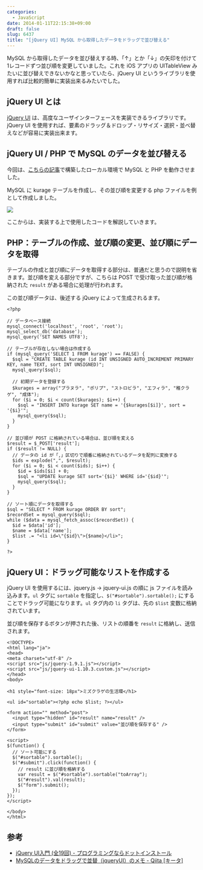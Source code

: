 ```yaml
---
categories:
  - JavaScript
date: 2014-01-11T22:15:38+09:00
draft: false
slug: 6437
title: "[jQuery UI] MySQL から取得したデータをドラッグで並び替える"
---
```


MySQL から取得したデータを並び替えする時、「↑」とか「↓」の矢印を付けて1レコードずつ並び順を変更していました。これを iOS アプリの UITableView みたいに並び替えできないかなと思っていたら、jQuery UI というライブラリを使用すれば比較的簡単に実装出来るみたいでした。

## jQuery UI とは

[jQuery UI](http://jqueryui.com/) は、高度なユーザインターフェースを実装できるライブラリです。jQuery UI を使用すれば、要素のドラッグ＆ドロップ・リサイズ・選択・並べ替えなどが容易に実装出来ます。

## jQuery UI / PHP で MySQL のデータを並び替える

今回は、[こちらの記事](http://rakuishi.com/wordpress/6299/)で構築したローカル環境で MySQL と PHP を動作させました。

MySQL に kurage テーブルを作成し、その並び順を変更する php ファイルを例として作成しました。

![](/images/2014/01/6437_1.png)

ここからは、実装する上で使用したコードを解説していきます。

## PHP：テーブルの作成、並び順の変更、並び順にデータを取得

テーブルの作成と並び順にデータを取得する部分は、普通だと思うので説明を省きます。並び順を変える部分ですが、こちらは POST で受け取った並び順が格納された `result` がある場合に処理が行われます。

この並び順データは、後述する jQuery によって生成されるます。

```
<?php

// データベース接続
mysql_connect('localhost', 'root', 'root');
mysql_select_db('database');
mysql_query('SET NAMES UTF8');

// テーブルが存在しない場合は作成する
if (mysql_query('SELECT 1 FROM kurage') == FALSE) {
  $sql = "CREATE TABLE kurage (id INT UNSIGNED AUTO_INCREMENT PRIMARY KEY, name TEXT, sort INT UNSIGNED)";
  mysql_query($sql);

  // 初期データを登録する
  $kurages = array("プラヌラ", "ポリプ", "ストロビラ", "エフィラ", "稚クラゲ", "成体");
  for ($i = 0; $i < count($kurages); $i++) {
    $sql = "INSERT INTO kurage SET name = '{$kurages[$i]}', sort = '{$i}'";
    mysql_query($sql);
  }  
}

// 並び順が POST に格納されている場合は、並び順を変える
$result = $_POST['result'];
if ($result != NULL) {
  // データの id が「,」区切りで順番に格納されているデータを配列に変換する
  $ids = explode(",", $result);
  for ($i = 0; $i < count($ids); $i++) {
    $id = $ids[$i] + 0;
    $sql = "UPDATE kurage SET sort='{$i}' WHERE id='{$id}'";
    mysql_query($sql);
  }
}

// ソート順にデータを取得する
$sql = "SELECT * FROM kurage ORDER BY sort";
$recordSet = mysql_query($sql);
while ($data = mysql_fetch_assoc($recordSet)) {
  $id = $data['id'];
  $name = $data['name'];
  $list .= "<li id=\"{$id}\">{$name}</li>";
}

?>
```

## jQuery UI：ドラッグ可能なリストを作成する

jQuery UI を使用するには、jquery.js → jquery-ui.js の順に js ファイルを読み込みます。`ul` タグに `sortable` を指定し、`$("#sortable").sortable();` にすることでドラッグ可能になります。`ul` タグ内の `li` タグは、先の `$list` 変数に格納されています。

並び順を保存するボタンが押された後、リストの順番を `result` に格納し、送信されます。

```
<!DOCTYPE>
<html lang="ja">
<head>
<meta charset="utf-8" />
<script src="js/jquery-1.9.1.js"></script>
<script src="js/jquery-ui-1.10.3.custom.js"></script>
</head>
<body>

<h1 style="font-size: 18px">ミズクラゲの生活環</h1>

<ul id="sortable"><?php echo $list; ?></ul>

<form action="" method="post">
  <input type="hidden" id="result" name="result" />
  <input type="submit" id="submit" value="並び順を保存する" />
</form>

<script>
$(function() {
  // ソート可能にする
  $("#sortable").sortable();
  $("#submit").click(function() {
    // result に並び順を格納する
    var result = $("#sortable").sortable("toArray");
    $("#result").val(result);
    $("form").submit();
  });
});
</script>

</body>
</html>
```

## 参考

* [jQuery UI入門 (全19回) - プログラミングならドットインストール](http://dotinstall.com/lessons/basic_jquery_ui)
* [MySQLのデータをドラッグで並替（jqueryUI）のメモ - Qiita [キータ]](http://qiita.com/tabo_purify/items/22e202ad4fc64eaec8f6)
